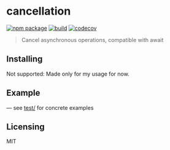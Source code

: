 # cancellation

[![npm package](https://img.shields.io/npm/v/@dmail/cancellation.svg)](https://www.npmjs.com/package/@dmail/cancellation)
[![build](https://travis-ci.com/dmail/cancellation.svg?branch=master)](http://travis-ci.com/dmail/cancellation)
[![codecov](https://codecov.io/gh/dmail/cancellation/branch/master/graph/badge.svg)](https://codecov.io/gh/dmail/cancellation)

> Cancel asynchronous operations, compatible with await

## Installing

Not supported: Made only for my usage for now.

## Example

— see [test/](./test) for concrete examples

## Licensing

MIT
